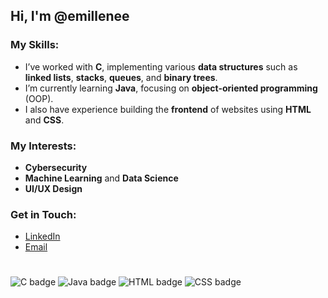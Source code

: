 ## Hi, I'm @emillenee

### My Skills:
- I’ve worked with **C**, implementing various **data structures** such as **linked lists**, **stacks**, **queues**, and **binary trees**.
- I’m currently learning **Java**, focusing on **object-oriented programming** (OOP).
- I also have experience building the **frontend** of websites using **HTML** and **CSS**.

### My Interests:
- **Cybersecurity**
- **Machine Learning** and **Data Science**
- **UI/UX Design**

### Get in Touch:
- [LinkedIn](https://www.linkedin.com/in/emillenee)
- [Email](mailto:sxemillene@gmail.com)

# 
![C badge](https://img.shields.io/badge/C-%2300599C?style=flat&logo=c&logoColor=white)
![Java badge](https://img.shields.io/badge/Java-%23ED8B00?style=flat&logo=java&logoColor=white)
![HTML badge](https://img.shields.io/badge/HTML5-%23E34F26?style=flat&logo=html5&logoColor=white)
![CSS badge](https://img.shields.io/badge/CSS3-%231572B6?style=flat&logo=css3&logoColor=white)

<!---
- 👋 Hi, I’m @emillenee
- 👀 I’m interested in ...
- 🌱 I’m currently learning ...
- 💞️ I’m looking to collaborate on ...
- 📫 How to reach me ...
- 😄 Pronouns: ...
- ⚡ Fun fact: ...

emillenee/emillenee is a ✨ special ✨ repository because its `README.md` (this file) appears on your GitHub profile.
You can click the Preview link to take a look at your changes.
--->
